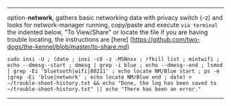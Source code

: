 ***
option-**network**, gathers basic networking data with privacy switch (-z) and looks for network-manager running, copy/paste and execute `via terminal` the indented below, "To View/Share" or locate the file if you are having trouble locating, the instructions are [here] (https://github.com/two-dogs/the-kennel/blob/master/to-share.md)

`sudo inxi -U ; (date ; inxi -c0 -z -MSNnxx ; rfkill list ; mintwifi ; echo --dmesg--start ; dmesg | grep -i blue ; echo --dmesg--end ; lsmod | grep -Ei 'bluetooth|wifi|80211' ; echo locate NM/Blue start ; ps -e |grep -Ei 'blue|network' ; echo locate NM/Blue end ; date) > ~/trouble-shoot-history.txt && echo "Done, the log has been saved to ~/trouble-shoot-history.txt" || echo "There has been an error."`

***
